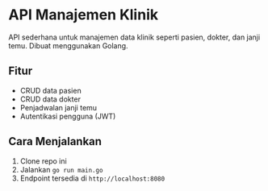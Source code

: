 # API Manajemen Klinik

API sederhana untuk manajemen data klinik seperti pasien, dokter, dan janji temu. Dibuat menggunakan Golang.

## Fitur

- CRUD data pasien
- CRUD data dokter
- Penjadwalan janji temu
- Autentikasi pengguna (JWT)

## Cara Menjalankan

1. Clone repo ini
2. Jalankan `go run main.go`
3. Endpoint tersedia di `http://localhost:8080`

